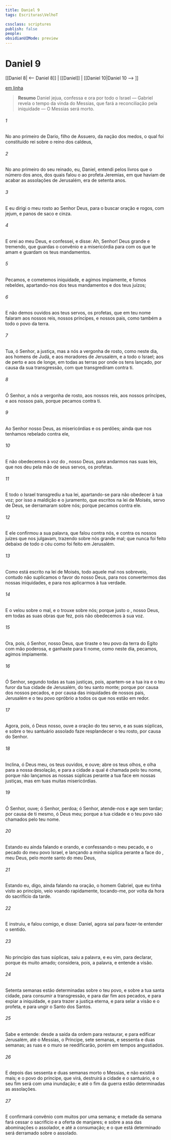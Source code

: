 ```yaml
---
title: Daniel 9
tags: Escrituras\VelhoT

cssclass: scriptures
publish: false
people:
obsidianUIMode: preview
---
```


# Daniel 9
[[Daniel 8| <-- Daniel 8]] | [[Daniel]] | [[Daniel 10|Daniel 10 --> ]]

[em linha](https://churchofjesuschrist.org/study/scriptures/ot/dan/9?lang=por)

> __Resumo__
Daniel jejua, confessa e ora por todo o Israel — Gabriel revela o tempo da vinda do Messias, que fará a reconciliação pela iniquidade — O Messias será morto.

###### 1 
No ano primeiro de Dario, filho de Assuero, da nação dos medos, o qual foi constituído rei sobre o reino dos caldeus,

###### 2 
No ano primeiro do seu reinado, eu, Daniel, entendi pelos livros que o número dos anos, dos quais falou o  ao profeta Jeremias, em que haviam de acabar as assolações de Jerusalém, era de setenta anos.

###### 3 
E eu dirigi o meu rosto ao Senhor Deus, para o buscar  oração e rogos, com jejum, e panos de saco e cinza.

###### 4 
E orei ao  meu Deus, e confessei, e disse: Ah, Senhor! Deus grande e tremendo, que guardas o convênio e a misericórdia para com os que te amam e guardam os teus mandamentos.

###### 5 
Pecamos, e cometemos iniquidade, e agimos impiamente, e fomos rebeldes, apartando-nos dos teus mandamentos e dos teus juízos;

###### 6 
E não demos ouvidos aos teus servos, os profetas, que em teu nome falaram aos nossos reis,  nossos príncipes, e  nossos pais, como também a todo o povo da terra.

###### 7 
Tua, ó Senhor,  a justiça, mas a nós  a vergonha de rosto, como  neste dia, aos homens de Judá, e aos moradores de Jerusalém, e a todo o Israel; aos de perto e aos de longe, em todas as terras por onde os tens lançado, por causa da sua transgressão, com que transgrediram contra ti.

###### 8 
Ó Senhor, a nós  a vergonha de rosto, aos nossos reis, aos nossos príncipes, e aos nossos pais, porque pecamos contra ti.

###### 9 
Ao Senhor nosso Deus,  as misericórdias e os perdões; ainda que nos tenhamos rebelado contra ele,

###### 10 
E não obedecemos à voz do , nosso Deus, para andarmos nas suas leis, que nos deu pela mão de seus servos, os profetas.

###### 11 
E todo o Israel transgrediu a tua lei, apartando-se para não obedecer à tua voz; por isso a maldição e o juramento, que  escritos na lei de Moisés, servo de Deus, se derramaram sobre nós; porque pecamos contra ele.

###### 12 
E ele confirmou a sua palavra, que falou contra nós, e contra os nossos juízes que nos julgavam, trazendo sobre nós  grande mal; que nunca foi feito debaixo de todo o céu como foi feito em Jerusalém.

###### 13 
Como está escrito na lei de Moisés, todo aquele mal nos sobreveio, contudo não suplicamos o favor do  nosso Deus, para nos convertermos das nossas iniquidades, e para nos aplicarmos à tua verdade.

###### 14 
E o  velou sobre o mal, e o trouxe sobre nós; porque justo  o , nosso Deus, em todas as suas obras que fez, pois não obedecemos à sua voz.

###### 15 
Ora, pois, ó Senhor, nosso Deus, que tiraste o teu povo da terra do Egito com mão poderosa, e ganhaste para ti nome, como  neste dia, pecamos, agimos impiamente.

###### 16 
Ó Senhor, segundo todas as tuas justiças, pois, apartem-se a tua ira e o teu furor da tua cidade de Jerusalém, do teu santo monte; porque por causa dos nossos pecados, e por causa das iniquidades de nossos pais,  Jerusalém e o teu povo  opróbrio a todos os que nos estão em redor.

###### 17 
Agora, pois, ó Deus nosso, ouve a oração do teu servo, e as suas súplicas, e sobre o teu santuário assolado faze resplandecer o teu rosto, por causa do Senhor.

###### 18 
Inclina, ó Deus meu, os teus ouvidos, e ouve; abre os teus olhos, e olha para a nossa desolação, e para a cidade a qual é chamada pelo teu nome, porque não lançamos as nossas súplicas perante a tua face  em nossas justiças, mas em tuas muitas misericórdias.

###### 19 
Ó Senhor, ouve; ó Senhor, perdoa; ó Senhor, atende-nos e age sem tardar; por causa de ti mesmo, ó Deus meu; porque a tua cidade e o teu povo são chamados pelo teu nome.

###### 20 
Estando eu ainda falando e orando, e confessando o meu pecado, e o pecado do meu povo Israel, e lançando a minha súplica perante a face do , meu Deus, pelo monte santo do meu Deus,

###### 21 
Estando eu, digo, ainda falando na oração, o homem Gabriel, que eu tinha visto ao princípio, veio voando rapidamente, tocando-me, por volta da hora do sacrifício da tarde.

###### 22 
E  instruiu, e falou comigo, e disse: Daniel, agora saí para fazer-te entender o sentido.

###### 23 
No princípio das tuas súplicas, saiu a palavra, e eu vim, para  declarar, porque és muito amado; considera, pois, a palavra, e entende a visão.

###### 24 
Setenta semanas estão determinadas sobre o teu povo, e sobre a tua santa cidade, para consumir a transgressão, e para dar fim aos pecados, e para expiar a iniquidade, e para trazer a justiça eterna, e para selar a visão e o profeta, e para ungir o Santo dos Santos.

###### 25 
Sabe e entende: desde a saída da ordem para restaurar, e para edificar Jerusalém, até o Messias, o Príncipe,  sete semanas, e sessenta e duas semanas; as ruas e o muro se reedificarão, porém em tempos angustiados.

###### 26 
E depois das sessenta e duas semanas  morto o Messias, e não existirá mais; e o povo do príncipe, que virá, destruirá a cidade e o santuário, e o seu fim será com uma inundação; e até o fim da guerra estão determinadas as assolações.

###### 27 
E confirmará convênio com muitos por uma semana; e  metade da semana fará cessar o sacrifício e a oferta de manjares; e sobre a asa das abominações  o assolador, e  até a consumação; e o que está determinado será derramado sobre o assolado.

